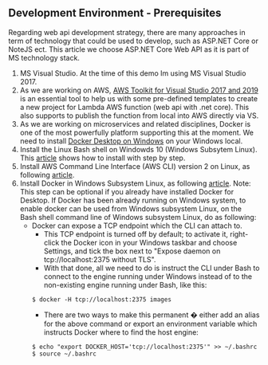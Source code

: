 ## Development Environment - Prerequisites
Regarding web api development strategy, there are many approaches in term of technology that could be used to develop, such as ASP.NET Core or NoteJS ect. This article we choose ASP.NET Core Web API as it is part of MS technology stack.
1. MS Visual Studio. At the time of this demo Im using MS Visual Studio 2017.
1. As we are working on AWS, [AWS Toolkit for Visual Studio 2017 and 2019](https://marketplace.visualstudio.com/items?itemName=AmazonWebServices.AWSToolkitforVisualStudio2017) is an essential tool to help us with some pre-defined templates to create a new project for Lambda AWS function (web api with .net core). This also supports to publish the function from local into AWS directly via VS.
1. As we are working on microservices and related disciplines, Docker is one of the most powerfully platform supporting this at the moment. We need to install [Docker Desktop on Windows](https://docs.docker.com/docker-for-windows/install/) on your Windows local.
1. Install the Linux Bash shell on Windowds 10 (Windows Subsytem Linux). This [article](https://www.howtogeek.com/249966/how-to-install-and-use-the-linux-bash-shell-on-windows-10/) shows how to install with step by step.
1. Install AWS Command Line Interface (AWS CLI) version 2 on Linux, as following [article](https://docs.aws.amazon.com/cli/latest/userguide/install-cliv2-linux.html).
1. Install Docker in Windows Subsystem Linux, as following [article](https://medium.com/faun/docker-running-seamlessly-in-windows-subsystem-linux-6ef8412377aa).
   Note: This step can be optional if you already have installed Docker for Desktop.
   If Docker has been already running on Windows system, to enable docker can be used from Windows subsystem Linux, on the Bash shell command line of Windows subsystem Linux, do as following:
    - Docker can expose a TCP endpoint which the CLI can attach to.
         - This TCP endpoint is turned off by default; to activate it, right-click the Docker icon in your Windows taskbar and choose Settings, and tick the box next to "Expose daemon on tcp://localhost:2375 without TLS".
         - With that done, all we need to do is instruct the CLI under Bash to connect to the engine running under Windows instead of to the non-existing engine running under Bash, like this:
         ```Shell
         $ docker -H tcp://localhost:2375 images
         ```
         - There are two ways to make this permanent � either add an alias for the above command or export an environment variable which instructs Docker where to find the host engine:
         ```Shell
         $ echo "export DOCKER_HOST='tcp://localhost:2375'" >> ~/.bashrc
         $ source ~/.bashrc
         ```    
